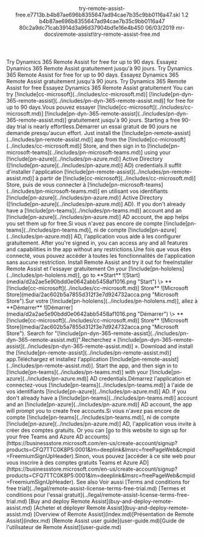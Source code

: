 <?xml version="1.0" encoding="UTF-8"?>
<xliff xmlns:logoport="urn:logoport:xliffeditor:xliff-extras:1.0" xmlns:tilt="urn:logoport:xliffeditor:tilt-non-translatables:1.0" xmlns:xsi="http://www.w3.org/2001/XMLSchema-instance" xmlns="urn:oasis:names:tc:xliff:document:1.2" xmlns:xliffext="urn:microsoft:content:schema:xliffextensions" version="1.2" xsi:schemaLocation="urn:oasis:names:tc:xliff:document:1.2 xliff-core-1.2-transitional.xsd">
  <file datatype="xml" source-language="en-US" original="try-remote-assist-free.md" target-language="fr-FR">
    <header>
      <tool tool-company="Microsoft" tool-version="1.0-d915bc8" tool-name="mdxliff" tool-id="mdxliff"/>
      <xliffext:skl_file_name>try-remote-assist-free.e7713b.b4b87ae696b8355647ad94cae7b35c9bb0116a47.skl</xliffext:skl_file_name>
      <xliffext:version>1.2</xliffext:version>
      <xliffext:ms.openlocfilehash>b4b87ae696b8355647ad94cae7b35c9bb0116a47</xliffext:ms.openlocfilehash>
      <xliffext:ms.sourcegitcommit>80c2a9dc71cab3914d3a96d37904bd1e16e4b450</xliffext:ms.sourcegitcommit>
      <xliffext:ms.lasthandoff>06/03/2019</xliffext:ms.lasthandoff>
      <xliffext:ms.openlocfilepath>mr-docs\remote-assist\try-remote-assist-free.md</xliffext:ms.openlocfilepath>
    </header>
    <body>
      <group extype="content" id="content">
        <trans-unit xml:space="preserve" translate="yes" id="101" restype="x-metadata">
          <source>Try Dynamics 365 Remote Assist for free for up to 90 days.</source>
        <target logoport:matchpercent="101" state="translated" state-qualifier="leveraged-tm">Essayez Dynamics 365 Remote Assist gratuitement jusqu'à 90 jours.</target></trans-unit>
        <trans-unit xml:space="preserve" translate="yes" id="102" restype="x-metadata">
          <source>Try Dynamics 365 Remote Assist for free for up to 90 days.</source>
        <target logoport:matchpercent="101" state="translated" state-qualifier="leveraged-tm">Essayez Dynamics 365 Remote Assist gratuitement jusqu'à 90 jours.</target></trans-unit>
        <trans-unit xml:space="preserve" translate="yes" id="103">
          <source>Try Dynamics 365 Remote Assist for free</source>
        <target logoport:matchpercent="101" state="translated" state-qualifier="leveraged-tm">Essayez Dynamics 365 Remote Assist gratuitement</target></trans-unit>
        <trans-unit xml:space="preserve" translate="yes" id="104">
          <source>You can try <ph id="ph1">[!include[cc-microsoft](../includes/cc-microsoft.md)]</ph> <ph id="ph2">[!include[pn-dyn-365-remote-assist](../includes/pn-dyn-365-remote-assist.md)]</ph> for free for up to 90 days.</source><target logoport:matchpercent="100" state="translated" state-qualifier="exact-match">Vous pouvez essayer <ph id="ph1">[!include[cc-microsoft](../includes/cc-microsoft.md)]</ph> <ph id="ph2">[!include[pn-dyn-365-remote-assist](../includes/pn-dyn-365-remote-assist.md)]</ph> gratuitement jusqu'à 90 jours.</target>
        </trans-unit>
        <trans-unit xml:space="preserve" translate="yes" id="105">
          <source>Starting a free 90-day trial is nearly effortless.</source><target logoport:matchpercent="100" state="translated" state-qualifier="exact-match">Démarrer un essai gratuit de 90 jours ne demande presqu'aucun effort.</target>
        </trans-unit>
        <trans-unit xml:space="preserve" translate="yes" id="106">
          <source>Just install the <ph id="ph1">[!include[pn-remote-assist](../includes/pn-remote-assist.md)]</ph> app from the <ph id="ph2">[!include[cc-microsoft](../includes/cc-microsoft.md)]</ph> Store, and then sign in to <ph id="ph3">[!include[pn-microsoft-teams](../includes/pn-microsoft-teams.md)]</ph> using your <ph id="ph4">[!include[pn-azure](../includes/pn-azure.md)]</ph> Active Directory (<ph id="ph5">[!include[pn-azure](../includes/pn-azure.md)]</ph> AD) credentials.</source><target logoport:matchpercent="80" state="translated" state-qualifier="fuzzy-match">Il suffit d'installer l'application <ph id="ph1">[!include[pn-remote-assist](../includes/pn-remote-assist.md)]</ph> à partir de <ph id="ph2">[!include[cc-microsoft](../includes/cc-microsoft.md)]</ph> Store, puis de vous connecter à <ph id="ph3">[!include[pn-microsoft-teams](../includes/pn-microsoft-teams.md)]</ph> en utilisant vos identifiants <ph id="ph4">[!include[pn-azure](../includes/pn-azure.md)]</ph> Active Directory (<ph id="ph5">[!include[pn-azure](../includes/pn-azure.md)]</ph> AD).</target>
        </trans-unit>
        <trans-unit xml:space="preserve" translate="yes" id="107">
          <source>If you don't already have a <ph id="ph1">[!include[pn-teams](../includes/pn-teams.md)]</ph> account and an <ph id="ph2">[!include[pn-azure](../includes/pn-azure.md)]</ph> AD account, the app helps you set them up for free.</source><target logoport:matchpercent="92" state="translated" state-qualifier="fuzzy-match">Si vous n'avez pas encore de compte <ph id="ph1">[!include[pn-teams](../includes/pn-teams.md)]</ph>, ni de compte <ph id="ph2">[!include[pn-azure](../includes/pn-azure.md)]</ph> AD, l'application vous aide à les configurer gratuitement.</target>
        </trans-unit>
        <trans-unit xml:space="preserve" translate="yes" id="108">
          <source>After you're signed in, you can access any and all features and capabilities in the app without any restrictions.</source><target logoport:matchpercent="100" state="translated" state-qualifier="exact-match">Une fois que vous êtes connecté, vous pouvez accéder à toutes les fonctionnalités de l'application sans aucune restriction.</target>
        </trans-unit>
        <trans-unit xml:space="preserve" translate="yes" id="109">
          <source>Install Remote Assist and try it out for free</source><target logoport:matchpercent="100" state="translated" state-qualifier="exact-match">Installer Remote Assist et l'essayer gratuitement</target>
        </trans-unit>
        <trans-unit xml:space="preserve" translate="yes" id="110">
          <source>On your <ph id="ph1">[!include[pn-hololens](../includes/pn-hololens.md)]</ph>, go to <bpt id="p1">**</bpt>Start<ept id="p1">**</ept> <bpt id="p2">![</bpt>Start<ept id="p2">]</ept><bpt id="p3">(media/d2a2ae5e90bdd0e0642abb5458af1016.png "</bpt>Start<ept id="p3">")</ept> <ph id="ph2">\&gt;</ph> <bpt id="p4">**</bpt><ph id="ph3">[!include[cc-microsoft](../includes/cc-microsoft.md)]</ph> Store<ept id="p4">**</ept> <bpt id="p5">![</bpt>Microsoft Store<ept id="p5">]</ept><bpt id="p6">(media/2ac602b5a7855d312f3e7d924732acca.png "</bpt>Microsoft Store<ept id="p6">")</ept>.</source><target logoport:matchpercent="86" state="translated" state-qualifier="fuzzy-match">Sur votre <ph id="ph1">[!include[pn-hololens](../includes/pn-hololens.md)]</ph>, allez à <bpt id="p1">**</bpt>Démarrer<ept id="p1">**</ept> <bpt id="p2">![</bpt>Démarrer<ept id="p2">]</ept><bpt id="p3">(media/d2a2ae5e90bdd0e0642abb5458af1016.png "</bpt>Démarrer<ept id="p3">")</ept> <ph id="ph2">\&gt;</ph> <bpt id="p4">**</bpt><ph id="ph3">[!include[cc-microsoft](../includes/cc-microsoft.md)]</ph> Store<ept id="p4">**</ept> <bpt id="p5">![</bpt>Microsoft Store<ept id="p5">]</ept><bpt id="p6">(media/2ac602b5a7855d312f3e7d924732acca.png "</bpt>Microsoft Store<ept id="p6">")</ept>.</target>
        </trans-unit>
        <trans-unit xml:space="preserve" translate="yes" id="111">
          <source>Search for "<ph id="ph1">[!include[pn-dyn-365-remote-assist](../includes/pn-dyn-365-remote-assist.md)]</ph>".</source><target logoport:matchpercent="100" state="translated" state-qualifier="exact-match">Recherchez « <ph id="ph1">[!include[pn-dyn-365-remote-assist](../includes/pn-dyn-365-remote-assist.md)]</ph> ».</target>
        </trans-unit>
        <trans-unit xml:space="preserve" translate="yes" id="112">
          <source>Download and install the <ph id="ph1">[!include[pn-remote-assist](../includes/pn-remote-assist.md)]</ph> app.</source><target logoport:matchpercent="100" state="translated" state-qualifier="exact-match">Téléchargez et installez l'application <ph id="ph1">[!include[pn-remote-assist](../includes/pn-remote-assist.md)]</ph>.</target>
        </trans-unit>
        <trans-unit xml:space="preserve" translate="yes" id="113">
          <source>Start the app, and then sign in to <ph id="ph1">[!include[pn-teams](../includes/pn-teams.md)]</ph> with your <ph id="ph2">[!include[pn-azure](../includes/pn-azure.md)]</ph> AD credentials.</source><target logoport:matchpercent="88" state="translated" state-qualifier="fuzzy-match">Démarrez l'application et connectez-vous <ph id="ph1">[!include[pn-teams](../includes/pn-teams.md)]</ph> à l'aide de vos identifiants <ph id="ph2">[!include[pn-azure](../includes/pn-azure.md)]</ph> AD.</target>
        </trans-unit>
        <trans-unit xml:space="preserve" translate="yes" id="114">
          <source>If you don't already have a <ph id="ph1">[!include[pn-teams](../includes/pn-teams.md)]</ph> account and an <ph id="ph2">[!include[pn-azure](../includes/pn-azure.md)]</ph> AD account, the app will prompt you to create free accounts.</source><target logoport:matchpercent="92" state="translated" state-qualifier="fuzzy-match">Si vous n'avez pas encore de compte <ph id="ph1">[!include[pn-teams](../includes/pn-teams.md)]</ph>, ni de compte <ph id="ph2">[!include[pn-azure](../includes/pn-azure.md)]</ph> AD, l'application vous invite à créer des comptes gratuits.</target>
        </trans-unit>
        <trans-unit xml:space="preserve" translate="yes" id="115">
          <source>Or you can <bpt id="p1">[</bpt>go to this website to sign up for your free Teams and Azure AD accounts<ept id="p1">](https://businessstore.microsoft.com/en-us/create-account/signup?products=CFQ7TTC0K8P5:0001&amp;lm=deeplink&amp;lmsrc=freePageWeb&amp;cmpid=FreemiumSignUpHeader)</ept>.</source><target logoport:matchpercent="100" state="translated" state-qualifier="exact-match">Sinon, vous pouvez <bpt id="p1">[</bpt>accéder à ce site web pour vous inscrire à des comptes gratuits Teams et Azure AD<ept id="p1">](https://businessstore.microsoft.com/en-us/create-account/signup?products=CFQ7TTC0K8P5:0001&amp;lm=deeplink&amp;lmsrc=freePageWeb&amp;cmpid=FreemiumSignUpHeader)</ept>.</target>
        </trans-unit>
        <trans-unit xml:space="preserve" translate="yes" id="116">
          <source>See also</source>
        <target logoport:matchpercent="101" state="translated" state-qualifier="leveraged-tm">Voir aussi</target></trans-unit>
        <trans-unit xml:space="preserve" translate="yes" id="117">
          <source><bpt id="p1">[</bpt>Terms and conditions for free trial<ept id="p1">](../legal/remote-assist-license-terms-free-trial.md)</ept></source>
        <target logoport:matchpercent="101" state="translated" state-qualifier="leveraged-tm"><bpt id="p1">[</bpt>Termes et conditions pour l'essai gratuit<ept id="p1">](../legal/remote-assist-license-terms-free-trial.md)</ept></target></trans-unit>
        <trans-unit xml:space="preserve" translate="yes" id="118">
          <source><bpt id="p1">[</bpt>Buy and deploy Remote Assist<ept id="p1">](buy-and-deploy-remote-assist.md)</ept></source>
        <target logoport:matchpercent="100" state="translated" state-qualifier="leveraged-inherited"><bpt id="p1">[</bpt>Acheter et déployer Remote Assist<ept id="p1">](buy-and-deploy-remote-assist.md)</ept></target></trans-unit>
        <trans-unit xml:space="preserve" translate="yes" id="119">
          <source><bpt id="p1">[</bpt>Overview of Remote Assist<ept id="p1">](index.md)</ept></source><target logoport:matchpercent="100" state="translated" state-qualifier="exact-match"><bpt id="p1">[</bpt>Présentation de Remote Assist<ept id="p1">](index.md)</ept></target>
        </trans-unit>
        <trans-unit xml:space="preserve" translate="yes" id="120">
          <source><bpt id="p1">[</bpt>Remote Assist user guide<ept id="p1">](user-guide.md)</ept></source><target logoport:matchpercent="98" state="translated" state-qualifier="fuzzy-match"><bpt id="p1">[</bpt>Guide de l'utilisateur de Remote Assist<ept id="p1">](user-guide.md)</ept></target>
        </trans-unit>
      </group>
    </body>
  </file>
</xliff>